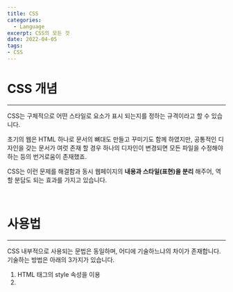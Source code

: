 ```yaml
---
title: CSS
categories: 
  - Language
excerpt: CSS의 모든 것
date: 2022-04-05
tags:
- CSS
---
```




# CSS 개념
---

CSS는 구체적으로 어떤 스타일로 요소가 표시 되는지를 정하는 규격이라고 할 수 있습니다.

초기의 웹은 HTML 하나로 문서의 뼈대도 만들고 꾸미기도 함께 하였지만,
공통적인 디자인을 갖는 문서가 여럿 존재 할 경우 하나의 디자인이 변경되면 모든 파일을 수정해야 하는 등의 번거로움이 존재했죠.

CSS는 이런 문제를 해결함과 동시 웹페이지의 **내용과 스타일(표현)을 분리** 해주어, 역할 분담도 되는 효과를 가지고 있습니다.

<br />




# 사용법
---

CSS 내부적으로 사용되는 문법은 동일하며, 어디에 기술하느냐의 차이가 존재합니다.
기술하는 방법은 아래의 3가지가 있습니다.

1. HTML 태그의 style 속성을 이용
2. <style> 태그를 통해 HTML 문서 내부에 기술 (<style> 태그는 주로 <head>태그 내부에 사용합니다)
3. .css 파일로 분리하여 HTML 문서에 연결


```html
<!-- 1번 방법 -->
<div style="color: red"> this is red text </div>
```

```html
<!-- 2번 방법 -->
<html>
<head>
	<style type="text/css">
		.my-text{ color: blue }
	</style>
</head>
<body>
	<div class="my-text">
		this is red blue
	</div>
</body>
</html>
```
	
```html
<!-- 3번 방법 -->
<head>
	<link rel="stylesheet" href="경로.css" type="text/css">
</head>
```

1번 처럼 사용시 HTML과 CSS를 분리하는 장점이 없어지기 때문에 2,3번을 주로 활용합니다. </br>
`<style>` 태그의 `type="text/css"`는 필수가 아니지만, 더 정확한 표현을 위해 함께 써주기도 합니다.

</br>
 
  

